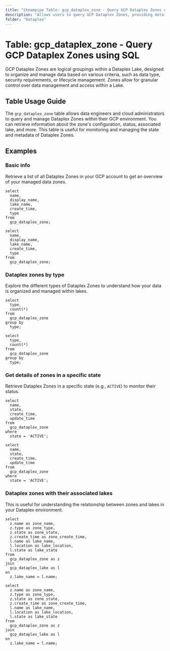 ```yaml
---
title: "Steampipe Table: gcp_dataplex_zone - Query GCP Dataplex Zones using SQL"
description: "Allows users to query GCP Dataplex Zones, providing detailed information about each zone's configuration, status, and associated lake."
folder: "Dataplex"
---
```


# Table: gcp_dataplex_zone - Query GCP Dataplex Zones using SQL

GCP Dataplex Zones are logical groupings within a Dataplex Lake, designed to organize and manage data based on various criteria, such as data type, security requirements, or lifecycle management. Zones allow for granular control over data management and access within a Lake.

## Table Usage Guide

The `gcp_dataplex_zone` table allows data engineers and cloud administrators to query and manage Dataplex Zones within their GCP environment. You can retrieve information about the zone's configuration, status, associated lake, and more. This table is useful for monitoring and managing the state and metadata of Dataplex Zones.

## Examples

### Basic info
Retrieve a list of all Dataplex Zones in your GCP account to get an overview of your managed data zones.

```sql+postgres
select
  name,
  display_name,
  lake_name,
  create_time,
  type
from
  gcp_dataplex_zone;
```

```sql+sqlite
select
  name,
  display_name,
  lake_name,
  create_time,
  type
from
  gcp_dataplex_zone;
```

### Dataplex zones by type
Explore the different types of Dataplex Zones to understand how your data is organized and managed within lakes.

```sql+postgres
select
  type,
  count(*)
from
  gcp_dataplex_zone
group by
  type;
```

```sql+sqlite
select
  type,
  count(*)
from
  gcp_dataplex_zone
group by
  type;
```

### Get details of zones in a specific state
Retrieve Dataplex Zones in a specific state (e.g., `ACTIVE`) to monitor their status.

```sql+postgres
select
  name,
  state,
  create_time,
  update_time
from
  gcp_dataplex_zone
where
  state = 'ACTIVE';
```

```sql+sqlite
select
  name,
  state,
  create_time,
  update_time
from
  gcp_dataplex_zone
where
  state = 'ACTIVE';
```

### Dataplex zones with their associated lakes
This is useful for understanding the relationship between zones and lakes in your Dataplex environment.

```sql+postgres
select
  z.name as zone_name,
  z.type as zone_type,
  z.state as zone_state,
  z.create_time as zone_create_time,
  l.name as lake_name,
  l.location as lake_location,
  l.state as lake_state
from
  gcp_dataplex_zone as z
join
  gcp_dataplex_lake as l
on
  z.lake_name = l.name;
```

```sql+sqlite
select
  z.name as zone_name,
  z.type as zone_type,
  z.state as zone_state,
  z.create_time as zone_create_time,
  l.name as lake_name,
  l.location as lake_location,
  l.state as lake_state
from
  gcp_dataplex_zone as z
join
  gcp_dataplex_lake as l
on
  z.lake_name = l.name;
```
